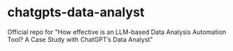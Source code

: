 # chatgpts-data-analyst
Official repo for "How effective is an LLM-based Data Analysis Automation Tool? A Case Study with ChatGPT’s Data Analyst"
